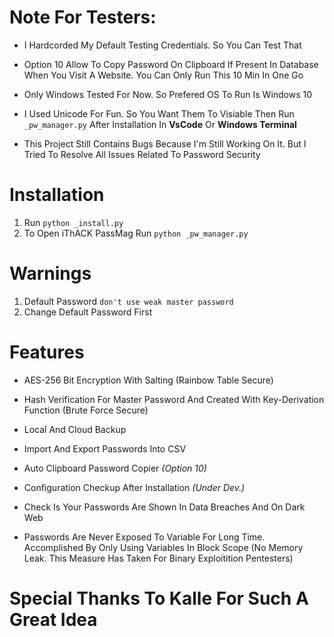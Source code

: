 # Note For Testers:
- I Hardcorded My Default Testing Credentials. So You Can Test That

- Option 10 Allow To Copy Password On Clipboard If Present In Database When You Visit A Website. You Can Only Run This 10 Min In One Go

- Only Windows Tested For Now. So Prefered OS To Run Is Windows 10

- I Used Unicode For Fun. So You Want Them To Visiable Then Run `_pw_manager.py` After Installation In **VsCode** Or **Windows Terminal**

- This Project Still Contains Bugs Because I'm Still Working On It. But I Tried To Resolve All Issues Related To Password Security

# Installation

1. Run ```python _install.py```
2. To Open iThACK PassMag Run ```python _pw_manager.py```

# Warnings

1. Default Password ```don't use weak master password```
2. Change Default Password First

# Features
- AES-256 Bit Encryption With Salting (Rainbow Table Secure)

- Hash Verification For Master Password And Created With Key-Derivation Function (Brute Force Secure)

- Local And Cloud Backup

- Import And Export Passwords Into CSV

- Auto Clipboard Password Copier *(Option 10)*

- Configuration Checkup After Installation *(Under Dev.)*

- Check Is Your Passwords Are Shown In Data Breaches And On Dark Web

- Passwords Are Never Exposed To Variable For Long Time. Accomplished By Only Using Variables In Block Scope (No Memory Leak. This Measure Has Taken For Binary Exploitition Pentesters)


# Special Thanks To Kalle For Such A Great Idea